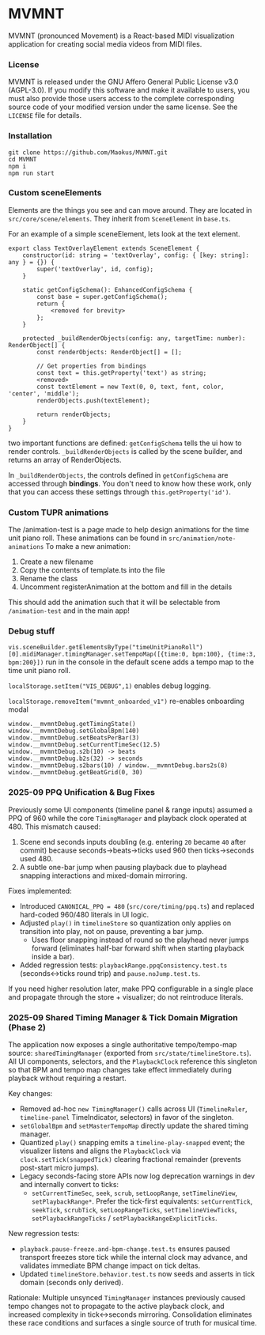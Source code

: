 # MVMNT

MVMNT (pronounced Movement) is a React-based MIDI visualization application for creating social media videos from MIDI files.

### License

MVMNT is released under the GNU Affero General Public License v3.0 (AGPL-3.0). If you modify this software and make it available to users, you must also provide those users access to the complete corresponding source code of your modified version under the same license. See the `LICENSE` file for details.

### Installation

```
git clone https://github.com/Maokus/MVMNT.git
cd MVMNT
npm i
npm run start
```

### Custom sceneElements

Elements are the things you see and can move around. They are located in `src/core/scene/elements`. They inherit from `SceneElement` in `base.ts`.

For an example of a simple sceneElement, lets look at the text element.

```
export class TextOverlayElement extends SceneElement {
    constructor(id: string = 'textOverlay', config: { [key: string]: any } = {}) {
        super('textOverlay', id, config);
    }

    static getConfigSchema(): EnhancedConfigSchema {
        const base = super.getConfigSchema();
        return {
            <removed for brevity>
        };
    }

    protected _buildRenderObjects(config: any, targetTime: number): RenderObject[] {
        const renderObjects: RenderObject[] = [];

        // Get properties from bindings
        const text = this.getProperty('text') as string;
        <removed>
        const textElement = new Text(0, 0, text, font, color, 'center', 'middle');
        renderObjects.push(textElement);

        return renderObjects;
    }
}
```

two important functions are defined: `getConfigSchema` tells the ui how to render controls. `_buildRenderObjects` is called by the scene builder, and returns an array of RenderObjects.

In `_buildRenderObjects`, the controls defined in `getConfigSchema` are accessed through **bindings**. You don't need to know how these work, only that you can access these settings through `this.getProperty('id')`.

### Custom TUPR animations

The /animation-test is a page made to help design animations for the time unit piano roll. These animations can be found in `src/animation/note-animations`
To make a new animation:

1. Create a new filename
2. Copy the contents of template.ts into the file
3. Rename the class
4. Uncomment registerAnimation at the bottom and fill in the details

This should add the animation such that it will be selectable from `/animation-test` and in the main app!

### Debug stuff

`vis.sceneBuilder.getElementsByType("timeUnitPianoRoll")[0].midiManager.timingManager.setTempoMap([{time:0, bpm:100}, {time:3, bpm:200}])` run in the console in the default scene adds a tempo map to the time unit piano roll.

`localStorage.setItem("VIS_DEBUG",1)` enables debug logging.

`localStorage.removeItem("mvmnt_onboarded_v1")` re-enables onboarding modal

```
window.__mvmntDebug.getTimingState()
window.__mvmntDebug.setGlobalBpm(140)
window.__mvmntDebug.setBeatsPerBar(3)
window.__mvmntDebug.setCurrentTimeSec(12.5)
window.__mvmntDebug.s2b(10) -> beats
window.__mvmntDebug.b2s(32) -> seconds
window.__mvmntDebug.s2bars(10) / window.__mvmntDebug.bars2s(8)
window.__mvmntDebug.getBeatGrid(0, 30)
```

### 2025-09 PPQ Unification & Bug Fixes

Previously some UI components (timeline panel & range inputs) assumed a PPQ of 960 while the core `TimingManager` and
playback clock operated at 480. This mismatch caused:

1. Scene end seconds inputs doubling (e.g. entering `20` became `40` after commit) because seconds→beats→ticks used 960 then ticks→seconds used 480.
2. A subtle one-bar jump when pausing playback due to playhead snapping interactions and mixed-domain mirroring.

Fixes implemented:

-   Introduced `CANONICAL_PPQ = 480` (`src/core/timing/ppq.ts`) and replaced hard-coded 960/480 literals in UI logic.
-   Adjusted `play()` in `timelineStore` so quantization only applies on transition into play, not on pause, preventing a bar jump.
    -   Uses floor snapping instead of round so the playhead never jumps forward (eliminates half-bar forward shift when starting playback inside a bar).
-   Added regression tests: `playbackRange.ppqConsistency.test.ts` (seconds↔ticks round trip) and `pause.noJump.test.ts`.

If you need higher resolution later, make PPQ configurable in a single place and propagate through the store + visualizer; do not reintroduce literals.

### 2025-09 Shared Timing Manager & Tick Domain Migration (Phase 2)

The application now exposes a single authoritative tempo/tempo-map source: `sharedTimingManager` (exported from `src/state/timelineStore.ts`). All UI components, selectors, and the `PlaybackClock` reference this singleton so that BPM and tempo map changes take effect immediately during playback without requiring a restart.

Key changes:

-   Removed ad-hoc `new TimingManager()` calls across UI (`TimelineRuler`, `timeline-panel` TimeIndicator, selectors) in favor of the singleton.
-   `setGlobalBpm` and `setMasterTempoMap` directly update the shared timing manager.
-   Quantized `play()` snapping emits a `timeline-play-snapped` event; the visualizer listens and aligns the `PlaybackClock` via `clock.setTick(snappedTick)` clearing fractional remainder (prevents post-start micro jumps).
-   Legacy seconds-facing store APIs now log deprecation warnings in dev and internally convert to ticks:
    -   `setCurrentTimeSec`, `seek`, `scrub`, `setLoopRange`, `setTimelineView`, `setPlaybackRange*`.
        Prefer the tick-first equivalents: `setCurrentTick`, `seekTick`, `scrubTick`, `setLoopRangeTicks`, `setTimelineViewTicks`, `setPlaybackRangeTicks` / `setPlaybackRangeExplicitTicks`.

New regression tests:

-   `playback.pause-freeze.and-bpm-change.test.ts` ensures paused transport freezes store tick while the internal clock may advance, and validates immediate BPM change impact on tick deltas.
-   Updated `timelineStore.behavior.test.ts` now seeds and asserts in tick domain (seconds only derived).

Rationale: Multiple unsynced `TimingManager` instances previously caused tempo changes not to propagate to the active playback clock, and increased complexity in tick↔seconds mirroring. Consolidation eliminates these race conditions and surfaces a single source of truth for musical time.
